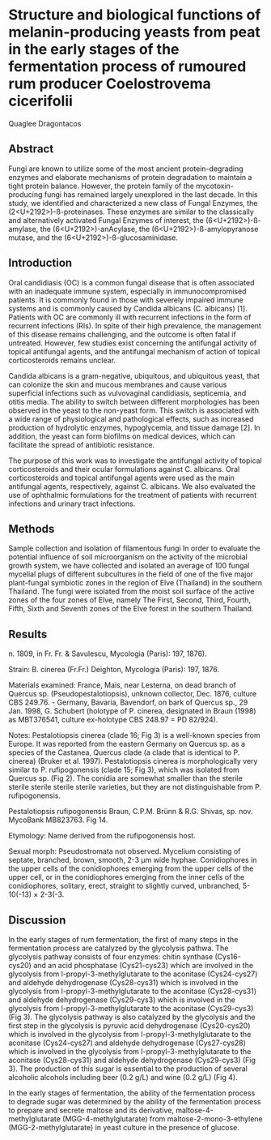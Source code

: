 # Structure and biological functions of melanin-producing yeasts from peat in the early stages of the fermentation process of rumoured rum producer Coelostrovema cicerifolii
Quaglee Dragontacos


## Abstract
Fungi are known to utilize some of the most ancient protein-degrading enzymes and elaborate mechanisms of protein degradation to maintain a tight protein balance. However, the protein family of the mycotoxin-producing fungi has remained largely unexplored in the last decade. In this study, we identified and characterized a new class of Fungal Enzymes, the (2<U+2192>)-ß-proteinases. These enzymes are similar to the classically and alternatively activated Fungal Enzymes of interest, the (6<U+2192>)-ß-amylase, the (6<U+2192>)-anAcylase, the (6<U+2192>)-ß-amylopyranose mutase, and the (6<U+2192>)-ß-glucosaminidase.


## Introduction
Oral candidiasis (OC) is a common fungal disease that is often associated with an inadequate immune system, especially in immunocompromised patients. It is commonly found in those with severely impaired immune systems and is commonly caused by Candida albicans (C. albicans) [1]. Patients with OC are commonly ill with recurrent infections in the form of recurrent infections (RIs). In spite of their high prevalence, the management of this disease remains challenging, and the outcome is often fatal if untreated. However, few studies exist concerning the antifungal activity of topical antifungal agents, and the antifungal mechanism of action of topical corticosteroids remains unclear.

Candida albicans is a gram-negative, ubiquitous, and ubiquitous yeast, that can colonize the skin and mucous membranes and cause various superficial infections such as vulvovaginal candidiasis, septicemia, and otitis media. The ability to switch between different morphologies has been observed in the yeast to the non-yeast form. This switch is associated with a wide range of physiological and pathological effects, such as increased production of hydrolytic enzymes, hypoglycemia, and tissue damage [2]. In addition, the yeast can form biofilms on medical devices, which can facilitate the spread of antibiotic resistance.

The purpose of this work was to investigate the antifungal activity of topical corticosteroids and their ocular formulations against C. albicans. Oral corticosteroids and topical antifungal agents were used as the main antifungal agents, respectively, against C. albicans. We also evaluated the use of ophthalmic formulations for the treatment of patients with recurrent infections and urinary tract infections.


## Methods
Sample collection and isolation of filamentous fungi
In order to evaluate the potential influence of soil microorganism on the activity of the microbial growth system, we have collected and isolated an average of 100 fungal mycelial plugs of different subcultures in the field of one of the five major plant-fungal symbiotic zones in the region of Elve (Thailand) in the southern Thailand. The fungi were isolated from the moist soil surface of the active zones of the four zones of Elve, namely The First, Second, Third, Fourth, Fifth, Sixth and Seventh zones of the Elve forest in the southern Thailand.


## Results
 n. 1809, in Fr. Fr. & Savulescu, Mycologia (Paris): 197, 1876).

Strain: B. cinerea (Fr.Fr.) Deighton, Mycologia (Paris): 197, 1876.

Materials examined: France, Mais, near Lesterna, on dead branch of Quercus sp. (Pseudopestalotiopsis), unknown collector, Dec. 1876, culture CBS 249.76. - Germany, Bavaria, Bavendorf, on bark of Quercus sp., 29 Jan. 1998, G. Schubert (holotype of P. cinerea, designated in Braun (1998) as MBT376541, culture ex-holotype CBS 248.97 = PD 82/924).

Notes: Pestalotiopsis cinerea (clade 16; Fig 3) is a well-known species from Europe. It was reported from the eastern Germany on Quercus sp. as a species of the Castanea, Quercus clade (a clade that is identical to P. cinerea) (Bruker et al. 1997). Pestalotiopsis cinerea is morphologically very similar to P. rufipogonensis (clade 15; Fig 3), which was isolated from Quercus sp. (Fig 2). The conidia are somewhat smaller than the sterile sterile sterile sterile sterile varieties, but they are not distinguishable from P. rufipogonensis.

Pestalotiopsis rufipogonensis Braun, C.P.M. Brünn & R.G. Shivas, sp. nov. MycoBank MB823763. Fig 14.

Etymology: Name derived from the rufipogonensis host.

Sexual morph: Pseudostromata not observed. Mycelium consisting of septate, branched, brown, smooth, 2-3 µm wide hyphae. Conidiophores in the upper cells of the conidiophores emerging from the upper cells of the upper cell, or in the conidiophores emerging from the inner cells of the conidiophores, solitary, erect, straight to slightly curved, unbranched, 5-10(-13) × 2-3(-3.


## Discussion

In the early stages of rum fermentation, the first of many steps in the fermentation process are catalyzed by the glycolysis pathwa. The glycolysis pathway consists of four enzymes: chitin synthase (Cys16-cys20) and an acid phosphatase (Cys21-cys23) which are involved in the glycolysis from l-propyl-3-methylglutarate to the aconitase (Cys24-cys27) and aldehyde dehydrogenase (Cys28-cys31) which is involved in the glycolysis from l-propyl-3-methylglutarate to the aconitase (Cys28-cys31) and aldehyde dehydrogenase (Cys29-cys3) which is involved in the glycolysis from l-propyl-3-methylglutarate to the aconitase (Cys29-cys3) (Fig 3). The glycolysis pathway is also catalyzed by the glycolysis and the first step in the glycolysis is pyruvic acid dehydrogenase (Cys20-cys20) which is involved in the glycolysis from l-propyl-3-methylglutarate to the aconitase (Cys24-cys27) and aldehyde dehydrogenase (Cys27-cys28) which is involved in the glycolysis from l-propyl-3-methylglutarate to the aconitase (Cys28-cys31) and aldehyde dehydrogenase (Cys29-cys3) (Fig 3). The production of this sugar is essential to the production of several alcoholic alcohols including beer (0.2 g/L) and wine (0.2 g/L) (Fig 4).

In the early stages of fermentation, the ability of the fermentation process to degrade sugar was determined by the ability of the fermentation process to prepare and secrete maltose and its derivative, maltose-4-methylglutarate (MGG-4-methylglutarate) from maltose-2-mono-3-ethylene (MGG-2-methylglutarate) in yeast culture in the presence of glucose.
